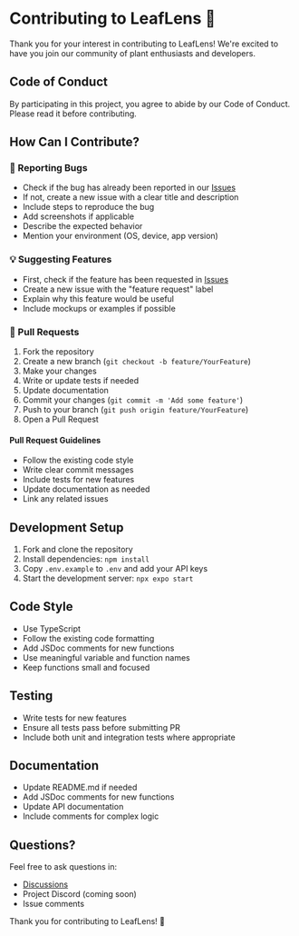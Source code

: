 # Contributing to LeafLens 🌿

Thank you for your interest in contributing to LeafLens! We're excited to have you join our community of plant enthusiasts and developers.

## Code of Conduct

By participating in this project, you agree to abide by our Code of Conduct. Please read it before contributing.

## How Can I Contribute?

### 🐛 Reporting Bugs

- Check if the bug has already been reported in our [Issues](https://github.com/yourusername/leaflens/issues)
- If not, create a new issue with a clear title and description
- Include steps to reproduce the bug
- Add screenshots if applicable
- Describe the expected behavior
- Mention your environment (OS, device, app version)

### 💡 Suggesting Features

- First, check if the feature has been requested in [Issues](https://github.com/yourusername/leaflens/issues)
- Create a new issue with the "feature request" label
- Explain why this feature would be useful
- Include mockups or examples if possible

### 🔧 Pull Requests

1. Fork the repository
2. Create a new branch (`git checkout -b feature/YourFeature`)
3. Make your changes
4. Write or update tests if needed
5. Update documentation
6. Commit your changes (`git commit -m 'Add some feature'`)
7. Push to your branch (`git push origin feature/YourFeature`)
8. Open a Pull Request

#### Pull Request Guidelines

- Follow the existing code style
- Write clear commit messages
- Include tests for new features
- Update documentation as needed
- Link any related issues

## Development Setup

1. Fork and clone the repository
2. Install dependencies: `npm install`
3. Copy `.env.example` to `.env` and add your API keys
4. Start the development server: `npx expo start`

## Code Style

- Use TypeScript
- Follow the existing code formatting
- Add JSDoc comments for new functions
- Use meaningful variable and function names
- Keep functions small and focused

## Testing

- Write tests for new features
- Ensure all tests pass before submitting PR
- Include both unit and integration tests where appropriate

## Documentation

- Update README.md if needed
- Add JSDoc comments for new functions
- Update API documentation
- Include comments for complex logic

## Questions?

Feel free to ask questions in:
- [Discussions](https://github.com/yourusername/leaflens/discussions)
- Project Discord (coming soon)
- Issue comments

Thank you for contributing to LeafLens! 🌱
